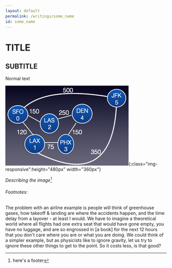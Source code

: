 ```yaml
---
layout: default
permalink: /writings/some_name
id: some_name
---
```


# TITLE

## SUBTITLE

Normal text

![an imgage](/assets/img/writings/profit/graph.png 'A weighted graph of hypothetical airline flights'){:class="img-responsive":height="480px" width="360px"}

_Describing the image_[^1]

###### Footnotes:

The problem with an airline example is people will think of greenhouse gases, how takeoff & landing are where the accidents happen, and the time delay from a layover - at least I would. We have to imagine a theoretical world where all flights had one extra seat that would have gone empty, you have no luggage, and are so engrossed in [a book] for the next 12 hours that you don't care where you are or what you are doing. We could think of a simpler example, but as physicists like to ignore gravity, let us try to ignore these other things to get to the point. So it costs less, is that good?

[^1]: here's a footer
